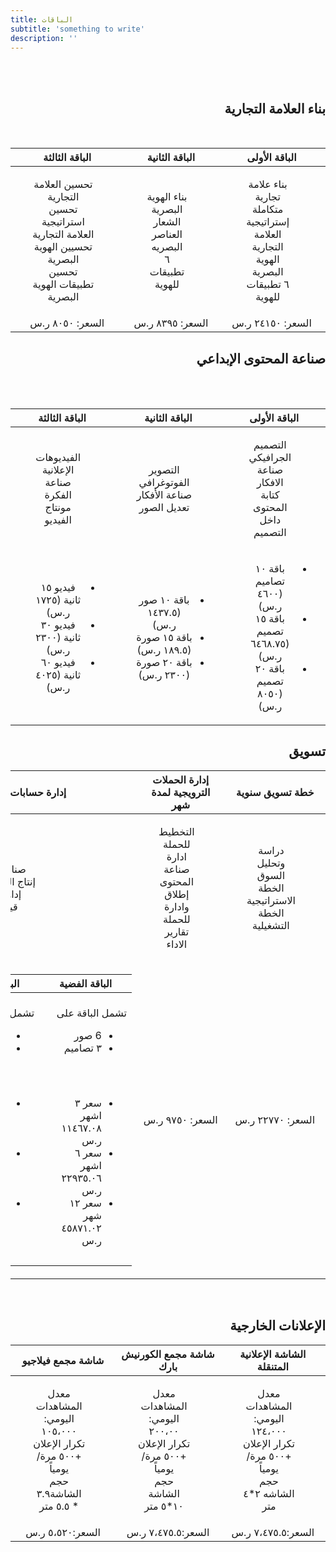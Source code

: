 ```yaml
---
title: الباقات
subtitle: 'something to write'
description: ''
---
```


<br>
<br>

<div dir="rtl">

## بناء العلامة التجارية
  
<br>

|            **الباقة الأولى**           |             **الباقة الثانية**             |               **الباقة الثالثة**              |
|:-------------------------------------------:|:------------------------------------------:|:---------------------------------------:|
| <ul style="list-style-type: none"><li>بناء علامة تجارية متكاملة</li><li>إستراتيجية العلامة التجارية </li><li> الهوية البصرية </li><li> ٦ تطبيقات للهوية  </li></ul>  |    <ul style="list-style-type: none"><li>بناء الهوية البصرية</li><li> الشعار   </li><li> العناصر البصريه</li><li> ٦ تطبيقات للهوية  </li></ul>         |       <ul style="list-style-type: none"><li>تحسين العلامة التجارية </li><li>تحسين استراتيجية العلامة التجارية </li><li>  تحسيين الهوية البصرية</li><li> تحسين تطبيقات الهوية البصرية </li></ul>
|         السعر: ٢٤١٥٠ ر.س         |           السعر: ٨٣٩٥ ر.س           |             السعر: ٨٠٥٠ ر.س            | 

## صناعة المحتوى الإبداعي
  
<br>
<br>

|          **الباقة الأولى**           |             **الباقة الثانية**             |            **الباقة الثالثة**            |
|:--------------------------------:|:-------------------------------------:|:-----------------------------------:|
|<ul style="list-style-type: none"><li>التصميم الجرافيكي  </li><li> صناعة الافكار </li><li> كتابة المحتوى داخل التصميم </li></ul>| <ul style="list-style-type: none"><li> التصوير الفوتوغرافي   </li><li> صناعة الأفكار </li><li> تعديل الصور </li></ul>          |  <ul style="list-style-type: none"><li> الفيديوهات الإعلانية  </li><li>  صناعة الفكرة </li><li> مونتاج الفيديو </li></ul> |
| <ul><li>باقة ١٠ تصاميم (٤٦٠٠ ر.س)</li><li> باقة ١٥ تصميم (٦٤٦٨.٧٥ ر.س) </li><li> باقة ٢٠ تصميم (٨٠٥٠ ر.س) </li></ul>|   <ul><li> باقة ١٠ صور (١٤٣٧.٥ ر.س)   </li><li> باقة ١٥ صورة (١٨٩.٥ ر.س) </li><li> باقة ٢٠ صورة (٢٣٠٠ ر.س)</li></ul> | <ul><li> فيديو ١٥ ثانية (١٧٢٥ ر.س)  </li><li>  فيديو ٣٠ ثانية (٢٣٠٠ ر.س)  </li><li> فيديو ٦٠ ثانية (٤٠٢٥ ر.س) </li></ul> | 

## تسويق
  
|    **خطة تسويق سنوية**       |   **إدارة الحملات الترويجية لمدة شهر**    |     **إدارة حسابات التواصل الاجتماعي**     |
|:-----------------------------------:|:-------------------------------------------------------:|:-----------------------------------:|
|  <ul style="list-style-type: none"><li> دراسة وتحليل السوق  </li><li> الخطة الاستراتيجية  </li><li> الخطة التشغيلية </li></ul>|   <ul style="list-style-type: none"><li>التخطيط للحملة   </li><li> ادارة صناعة المحتوى  </li><li> إطلاق وادارة للحملة  </li><li> تقارير الاداء </li></ul> |  <ul style="list-style-type: none"><li>صناعة المحتوى  </li><li>  إنتاج المواد الاعلامية  </li><li>  إدارة التفاعل </li><li>  قياس الأداء  </li></ul>|
|       السعر: ٢٢٧٧٠ ر.س              |              السعر: ٩٧٥٠ ر.س                           |           <table>  <thead>  <tr>  <th> الباقة الفضية </th>  <th> الباقة الذهبية </th>  <th>الباقة الماسية</th>  </tr>  </thead>  <tbody>  <tr>  <td>تشمل الباقة على<ul><li>6 صور </li><li> ٣ تصاميم </li></ul></td>  <td>تشمل الباقة على<ul><li>٩ صور </li><li>  ٣ تصاميم </li></ul></td>  <td>تشمل الباقة على<ul><li>١٠ صور </li><li>  ٥ تصاميم </li></ul> </tr> <tr>  <td><ul><li>  سعر ٣ اشهر ١١٤٦٧.٠٨ ر.س 	 </li><li> سعر ٦ اشهر ٢٢٩٣٥.٠٦ ر.س 	</li><li> سعر ١٢ شهر ٤٥٨٧١.٠٢ ر.س </li></ul> </td>  <td><ul><li>سعر ٣ اشهر  ١٣٤٩٦.٠٤ ر.س 	 </li><li> سعر ٦ اشهر  ٢٦٩٩.٠٨ ر.س</li><li> سعر ١٢ شهر ٥٣٩٨٥.٠٦ ر.س </li></ul> </td>  <td><ul><li> سعر ٣ اشهر  ١٦٣٥٣ ر.س</li><li> سعر ٦ اشهر  ٣٢٧٠٦ ر.س</li><li> سعر ١٢ شهر ٦٥٤١٢ ر.س</li></ul> </td>  </tbody>  </table>      |    | 

<br>

## الإعلانات الخارجية
  
|    **الشاشة الإعلانية المتنقلة**    |   **شاشة مجمع الكورنيش بارك**    |     **شاشة مجمع فيلاجيو**     |
|:---------------------------:|:--------------------------------:|:----------------------------------:|
|   <ul style="list-style-type: none"><li>معدل المشاهدات اليومي: ١٢٤،٠٠٠  </li><li>  تكرار الإعلان +٥٠٠ مرة/يومياً </li><li> حجم الشاشه ٢*٤ متر </li></ul>| <ul style="list-style-type: none"><li>معدل المشاهدات اليومي: ٢٠٠،٠٠ </li><li> تكرار الإعلان +٥٠٠ مرة/يومياً</li><li> حجم الشاشة  ١٠*٥  متر </li></ul>|  <ul style="list-style-type: none"><li>معدل المشاهدات اليومي: ١٠٥،٠٠٠</li><li> تكرار الإعلان +٥٠٠ مرة/يومياً</li><li>حجم الشاشة٣.٩ * ٥.٥  متر</li></ul>|
|         السعر:٧،٤٧٥.٥  ر.س          |          السعر:٧،٤٧٥.٥ ر.س           |           السعر:٥،٥٢٠ ر.س          | 

</div>
